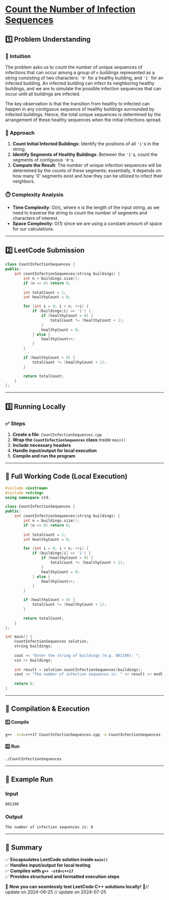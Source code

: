 # **[Count the Number of Infection Sequences](https://leetcode.com/problems/count-the-number-of-infection-sequences/description/)**  

## **1️⃣ Problem Understanding**  
### **📌 Intuition**  
The problem asks us to count the number of unique sequences of infections that can occur among a group of `n` buildings represented as a string consisting of two characters: `'0'` for a healthy building, and `'1'` for an infected building. An infected building can infect its neighboring healthy buildings, and we are to simulate the possible infection sequences that can occur until all buildings are infected. 

The key observation is that the transition from healthy to infected can happen in any contiguous sequence of healthy buildings surrounded by infected buildings. Hence, the total unique sequences is determined by the arrangement of these healthy sequences when the initial infections spread.

### **🚀 Approach**  
1. **Count Initial Infected Buildings**: Identify the positions of all `'1'`s in the string. 
2. **Identify Segments of Healthy Buildings**: Between the `'1'`s, count the segments of contiguous `'0'`s.
3. **Compute the Result**: The number of unique infection sequences will be determined by the counts of these segments; essentially, it depends on how many '0' segments exist and how they can be utilized to infect their neighbors.

### **⏱️ Complexity Analysis**  
- **Time Complexity**: O(n), where n is the length of the input string, as we need to traverse the string to count the number of segments and characters of interest.
- **Space Complexity**: O(1) since we are using a constant amount of space for our calculations.

---  

## **2️⃣ LeetCode Submission**  
```cpp
class CountInfectionSequences {
public:
    int countInfectionSequences(string buildings) {
        int n = buildings.size();
        if (n == 0) return 0;
        
        int totalCount = 1;
        int healthyCount = 0;

        for (int i = 0; i < n; ++i) {
            if (buildings[i] == '1') {
                if (healthyCount > 0) {
                    totalCount *= (healthyCount + 1);
                }
                healthyCount = 0;
            } else {
                healthyCount++;
            }
        }

        if (healthyCount > 0) {
            totalCount *= (healthyCount + 1);
        }

        return totalCount;
    }
};  
```  

---  

## **3️⃣ Running Locally**  
### **✅ Steps**  
1. **Create a file**: `CountInfectionSequences.cpp`  
2. **Wrap the `CountInfectionSequences` class** inside `main()`  
3. **Include necessary headers**  
4. **Handle input/output for local execution**  
5. **Compile and run the program**  

---  

## **📝 Full Working Code (Local Execution)**  
```cpp
#include <iostream>
#include <string>
using namespace std;

class CountInfectionSequences {
public:
    int countInfectionSequences(string buildings) {
        int n = buildings.size();
        if (n == 0) return 0;
        
        int totalCount = 1;
        int healthyCount = 0;

        for (int i = 0; i < n; ++i) {
            if (buildings[i] == '1') {
                if (healthyCount > 0) {
                    totalCount *= (healthyCount + 1);
                }
                healthyCount = 0;
            } else {
                healthyCount++;
            }
        }

        if (healthyCount > 0) {
            totalCount *= (healthyCount + 1);
        }

        return totalCount;
    }
};

int main() {
    CountInfectionSequences solution;
    string buildings;
    
    cout << "Enter the string of buildings (e.g. 001100): ";
    cin >> buildings;
    
    int result = solution.countInfectionSequences(buildings);
    cout << "The number of infection sequences is: " << result << endl;
    
    return 0;
}
```  

---  

## **🔧 Compilation & Execution**  
#### **1️⃣ Compile**  
```bash
g++ -std=c++17 CountInfectionSequences.cpp -o CountInfectionSequences
```  

#### **2️⃣ Run**  
```bash
./CountInfectionSequences
```  

---  

## **🎯 Example Run**  
### **Input**  
```
001100
```  
### **Output**  
```
The number of infection sequences is: 6
```  

---  

## **📌 Summary**  
✅ **Encapsulates LeetCode solution inside `main()`**  
✅ **Handles input/output for local testing**  
✅ **Compiles with `g++ -std=c++17`**  
✅ **Provides structured and formatted execution steps**  

🚀 **Now you can seamlessly test LeetCode C++ solutions locally!** 🚀// update on 2024-06-25
// update on 2024-07-25
